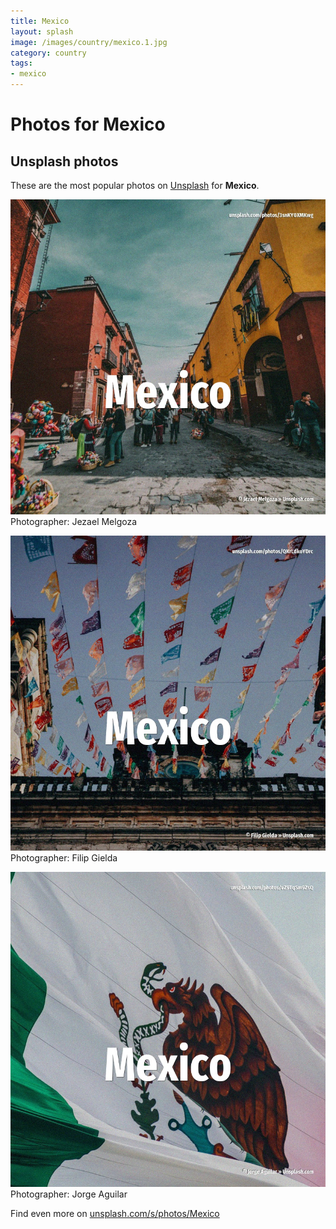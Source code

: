 ```yaml
---
title: Mexico
layout: splash
image: /images/country/mexico.1.jpg
category: country
tags:
- mexico
---
```

# Photos for Mexico
 
## Unsplash photos
These are the most popular photos on [Unsplash](https://unsplash.com) for **Mexico**.
 
![Mexico](/images/country/mexico.1.jpg)
Photographer:  Jezael Melgoza
 
![Mexico](/images/country/mexico.2.jpg)
Photographer:  Filip Gielda
 
![Mexico](/images/country/mexico.3.jpg)
Photographer:  Jorge Aguilar
 
Find even more on [unsplash.com/s/photos/Mexico](https://unsplash.com/s/photos/Mexico)
 
